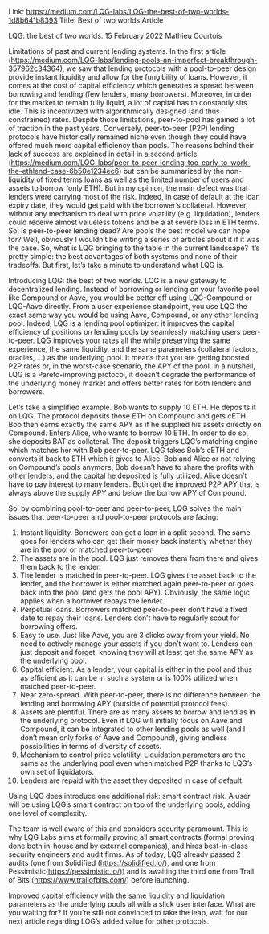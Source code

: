 Link: https://medium.com/LQG-labs/LQG-the-best-of-two-worlds-1d8b641b8393
Title: Best of two worlds Article

LQG: the best of two worlds.
15 February 2022
Mathieu Courtois

Limitations of past and current lending systems.
In the first article (https://medium.com/LQG-labs/lending-pools-an-imperfect-breakthrough-357962c34364), we saw that lending protocols with a pool-to-peer design provide instant liquidity and allow for the fungibility of loans. However, it comes at the cost of capital efficiency which generates a spread between borrowing and lending (few lenders, many borrowers). Moreover, in order for the market to remain fully liquid, a lot of capital has to constantly sits idle. This is incentivized with algorithmically designed (and thus constrained) rates. Despite those limitations, peer-to-pool has gained a lot of traction in the past years.
Conversely, peer-to-peer (P2P) lending protocols have historically remained niche even though they could have offered much more capital efficiency than pools. The reasons behind their lack of success are explained in detail in a second article (https://medium.com/LQG-labs/peer-to-peer-lending-too-early-to-work-the-ethlend-case-6b50e1234ec6) but can be summarized by the non-liquidity of fixed terms loans as well as the limited number of users and assets to borrow (only ETH). But in my opinion, the main defect was that lenders were carrying most of the risk. Indeed, in case of default at the loan expiry date, they would get paid with the borrower’s collateral. However, without any mechanism to deal with price volatility (e.g. liquidation), lenders could receive almost valueless tokens and be a at severe loss in ETH terms.
So, is peer-to-peer lending dead? Are pools the best model we can hope for? Well, obviously I wouldn’t be writing a series of articles about it if it was the case. So, what is LQG bringing to the table in the current landscape? It’s pretty simple: the best advantages of both systems and none of their tradeoffs.
But first, let’s take a minute to understand what LQG is.

Introducing LQG: the best of two worlds.
LQG is a new gateway to decentralized lending. Instead of borrowing or lending on your favorite pool like Compound or Aave, you would be better off using LQG-Compound or LQG-Aave directly. From a user experience standpoint, you use LQG the exact same way you would be using Aave, Compound, or any other lending pool.
Indeed, LQG is a lending pool optimizer: it improves the capital efficiency of positions on lending pools by seamlessly matching users peer-to-peer. LQG improves your rates all the while preserving the same experience, the same liquidity, and the same parameters (collateral factors, oracles, …) as the underlying pool. It means that you are getting boosted P2P rates or, in the worst-case scenario, the APY of the pool.
In a nutshell, LQG is a Pareto-improving protocol, it doesn’t degrade the performance of the underlying money market and offers better rates for both lenders and borrowers.

Let’s take a simplified example.
Bob wants to supply 10 ETH. He deposits it on LQG. The protocol deposits those ETH on Compound and gets cETH. Bob then earns exactly the same APY as if he supplied his assets directly on Compound.
Enters Alice, who wants to borrow 10 ETH. In order to do so, she deposits BAT as collateral. The deposit triggers LQG’s matching engine which matches her with Bob peer-to-peer. LQG takes Bob’s cETH and converts it back to ETH which it gives to Alice.
Bob and Alice or not relying on Compound’s pools anymore, Bob doesn’t have to share the profits with other lenders, and the capital he deposited is fully utilized. Alice doesn’t have to pay interest to many lenders. Both get the improved P2P APY that is always above the supply APY and below the borrow APY of Compound.

So, by combining pool-to-peer and peer-to-peer, LQG solves the main issues that peer-to-peer and pool-to-peer protocols are facing:

1. Instant liquidity. Borrowers can get a loan in a split second. The same goes for lenders who can get their money back instantly whether they are in the pool or matched peer-to-peer.
2. The assets are in the pool. LQG just removes them from there and gives them back to the lender.
3. The lender is matched in peer-to-peer. LQG gives the asset back to the lender, and the borrower is either matched again peer-to-peer or goes back into the pool (and gets the pool APY). Obviously, the same logic applies when a borrower repays the lender.
4. Perpetual loans. Borrowers matched peer-to-peer don’t have a fixed date to repay their loans. Lenders don’t have to regularly scout for borrowing offers.
5. Easy to use. Just like Aave, you are 3 clicks away from your yield. No need to actively manage your assets if you don’t want to. Lenders can just deposit and forget, knowing they will at least get the same APY as the underlying pool.
6. Capital efficient. As a lender, your capital is either in the pool and thus as efficient as it can be in such a system or is 100% utilized when matched peer-to-peer.
7. Near zero-spread. With peer-to-peer, there is no difference between the lending and borrowing APY (outside of potential protocol fees).
8. Assets are plentiful. There are as many assets to borrow and lend as in the underlying protocol. Even if LQG will initially focus on Aave and Compound, it can be integrated to other lending pools as well (and I don’t mean only forks of Aave and Compound), giving endless possibilities in terms of diversity of assets.
9. Mechanism to control price volatility. Liquidation parameters are the same as the underlying pool even when matched P2P thanks to LQG’s own set of liquidators.
10. Lenders are repaid with the asset they deposited in case of default.

Using LQG does introduce one additional risk: smart contract risk. A user will be using LQG’s smart contract on top of the underlying pools, adding one level of complexity.

The team is well aware of this and considers security paramount. This is why LQG Labs aims at formally proving all smart contracts (formal proving done both in-house and by external companies), and hires best-in-class security engineers and audit firms. As of today, LQG already passed 2 audits (one from Solidified (https://solidified.io/), and one from Pessimistic(https://pessimistic.io/)) and is awaiting the third one from Trail of Bits (https://www.trailofbits.com/) before launching.

Improved capital efficiency with the same liquidity and liquidation parameters as the underlying pools all with a slick user interface. What are you waiting for? If you’re still not convinced to take the leap, wait for our next article regarding LQG’s added value for other protocols.
